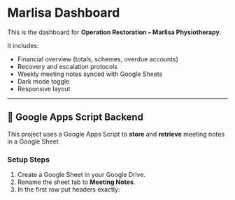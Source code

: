 # Marlisa Dashboard

This is the dashboard for **Operation Restoration – Marlisa Physiotherapy**.

It includes:

- Financial overview (totals, schemes, overdue accounts)
- Recovery and escalation protocols
- Weekly meeting notes synced with Google Sheets
- Dark mode toggle
- Responsive layout

---

## 🔗 Google Apps Script Backend

This project uses a Google Apps Script to **store** and **retrieve** meeting notes in a Google Sheet.

### Setup Steps

1. Create a Google Sheet in your Google Drive.
2. Rename the sheet tab to **Meeting Notes**.
3. In the first row put headers exactly:
